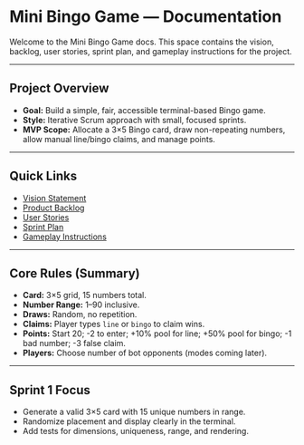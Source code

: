 # Mini Bingo Game — Documentation

Welcome to the Mini Bingo Game docs. This space contains the vision, backlog, user stories, sprint plan, and gameplay instructions for the project.

---

## Project Overview
- **Goal:** Build a simple, fair, accessible terminal-based Bingo game.
- **Style:** Iterative Scrum approach with small, focused sprints.
- **MVP Scope:** Allocate a 3×5 Bingo card, draw non-repeating numbers, allow manual line/bingo claims, and manage points.

---

## Quick Links
- [Vision Statement](../README.md)
- [Product Backlog](../README.md)
- [User Stories](../README.md)
- [Sprint Plan](../README.md)
- [Gameplay Instructions](../README.md)

---

## Core Rules (Summary)
- **Card:** 3×5 grid, 15 numbers total.
- **Number Range:** 1–90 inclusive.
- **Draws:** Random, no repetition.
- **Claims:** Player types `line` or `bingo` to claim wins.
- **Points:** Start 20; -2 to enter; +10% pool for line; +50% pool for bingo; -1 bad number; -3 false claim.
- **Players:** Choose number of bot opponents (modes coming later).

---

## Sprint 1 Focus
- Generate a valid 3×5 card with 15 unique numbers in range.
- Randomize placement and display clearly in the terminal.
- Add tests for dimensions, uniqueness, range, and rendering.

